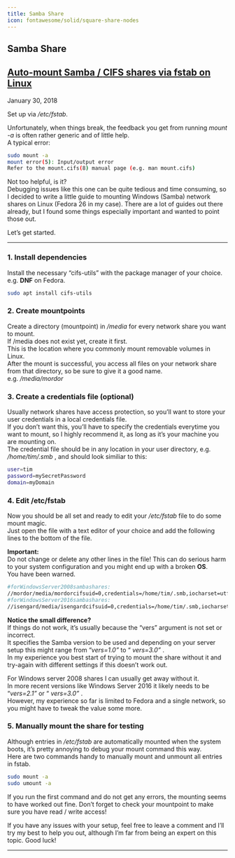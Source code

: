 ```yaml
---
title: Samba Share
icon: fontawesome/solid/square-share-nodes
---
```


## Samba Share

## [Auto-mount Samba / **CIFS** shares via fstab on Linux](https://timlehr.com/2018/01/auto-mount-samba-cifs-shares-via-fstab-on-linux/ "Permalink to Auto-mount Samba / CIFS shares via fstab on Linux")

January 30, 2018

Set up via  */etc/fstab*.  

Unfortunately, when things break, the feedback you get from running *mount -a* is often rather generic and of little help.  
A typical error:

```bash
sudo mount -a
mount error(5): Input/output error
Refer to the mount.cifs(8) manual page (e.g. man mount.cifs)
```

Not too helpful, is it?  
Debugging issues like this one can be quite tedious and time consuming, so I decided to write a little guide to mounting Windows (Samba) network shares on Linux (Fedora 26 in my case).
There are a lot of guides out there already, but I found some things especially important and wanted to point those out.  

Let’s get started.

---

### 1. Install dependencies

Install the necessary “cifs-utils” with the package manager of your choice.  
e.g. **DNF** on Fedora.

```bash
sudo apt install cifs-utils
```

### 2. Create mountpoints

Create a directory (mountpoint) in */media* for every network share you want to mount.  
If /media does not exist yet, create it first.  
This is the location where you commonly mount removable volumes in Linux.  
After the mount is successful, you access all files on your network share from that directory, so be sure to give it a good name.  
e.g. */media/mordor*

### 3. Create a credentials file (optional)

Usually network shares have access protection, so you’ll want to store your user credentials in a local credentials file.  
If you don’t want this, you’ll have to specify the credentials everytime you want to mount, so I highly recommend it, as long as it’s your machine you are mounting on.  
The credential file should be in any location in your user directory, e.g.  */home/tim/.smb* , and should look similiar to this:

```bash
user=tim
password=mySecretPassword
domain=myDomain
```

### 4. Edit /etc/fstab

Now you should be all set and ready to edit your */etc/fstab* file to do some mount magic.  
Just open the file with a text editor of your choice and add the following lines to the bottom of the file.

**Important:**  
Do not change or delete any other lines in the file! This can do serious harm to your system configuration and you might end up with a broken **OS**.  
You have been warned.

```bash
#forWindowsServer2008sambashares:
//mordor/media/mordorcifsuid=0,credentials=/home/tim/.smb,iocharset=utf8,noperm00
#forWindowsServer2016sambashares:
//isengard/media/isengardcifsuid=0,credentials=/home/tim/.smb,iocharset=utf8,vers=3.0,noperm00
```

**Notice the small difference?**  
If things do not work, it’s usually because the “vers” argument is not set or incorrect.  
It specifies the Samba version to be used and depending on your server setup this might range from “*vers=1.0”* to “ *vers=3.0”* .  
In my experience you best start of trying to mount the share without it and try-again with different settings if this doesn’t work out.

For Windows server 2008 shares I can usually get away without it.  
In more recent versions like Windows Server 2016 it likely needs to be “*vers=2.1”* or “ *vers=3.0”* .  
However, my experience so far is limited to Fedora and a single network, so you might have to tweak the value some more.

### 5. Manually mount the share for testing

Although entries in */etc/fstab* are automatically mounted when the system boots, it’s pretty annoying to debug your mount command this way.  
Here are two commands handy to manually mount and unmount all entries in fstab.

```bash
sudo mount -a
sudo umount -a
```

If you run the first command and do not get any errors, the mounting seems to have worked out fine. Don’t forget to check your mountpoint to make sure you have read / write access!

If you have any issues with your setup, feel free to leave a comment and I’ll try my best to help you out, although I’m far from being an expert on this topic. Good luck!

---
